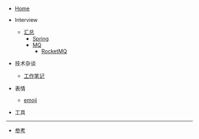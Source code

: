 <!-- 左侧目录 -->

- [Home](./)



- Interview
  - [汇总](/docs/interview/README.md)
    - [Spring](/docs/interview/spring/README.md)
    - [MQ](/docs/interview/mq/README.md)
      - [RocketMQ](/docs/interview/mq/rocketmq/README.md)
- 技术杂谈
  - [工作笔记](/docs/Java/WorkNotes.md)
  <!--- [快速入门](quick-start.md)-->

- 表情
    - [emoji](emoji-list.md)

- 工具  

-----------------------------------

- [参考](reference-resources.md)